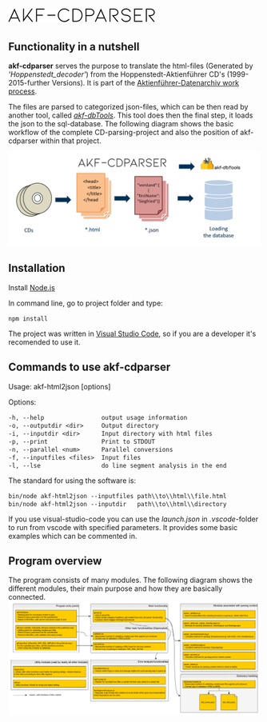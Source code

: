 ![akf-cdparser](./docs/img/akf_cdparser.png "akf-CDParser")
============

## Functionality in a nutshell
**akf-cdparser** serves the purpose to translate the 
html-files (Generated by *'Hoppenstedt_decoder'*) from the 
Hoppenstedt-Aktienführer CD's (1999-2015-further Versions).
It is part of the [Aktienführer-Datenarchiv work process][akf-link].

The files are parsed to categorized json-files, which can be then read by another tool, called [*akf-dbTools*][dbtools-link]. 
This tool does then the final step, it loads the json to the sql-database. The following diagram shows the basic workflow of the complete CD-parsing-project and also the position of akf-cdparser within that project.



![workflow](./docs/img/basic_workflow.PNG "Basic Workflow")

## Installation 
Install [Node.js][node-link]


In command line, go to project folder and type: 

    npm install

The project was written in [Visual Studio Code][vscode-link], 
so if you are a developer it's recomended to use it.

## Commands to use akf-cdparser
  Usage: akf-html2json [options]

  Options:

    -h, --help                output usage information
    -o, --outputdir <dir>     Output directory
    -i, --inputdir <dir>      Input directory with html files
    -p, --print               Print to STDOUT
    -n, --parallel <num>      Parallel conversions
    -f, --inputfiles <files>  Input files
    -l, --lse                 do line segment analysis in the end



The standard for using the software is: 
    
    bin/node akf-html2json --inputfiles path\\to\\html\\file.html
	bin/node akf-html2json --inputdir   path\\to\\html\\directory

If you use visual-studio-code you can use the *launch.json* in *.vscode*-folder to run from vscode with specified parameters. It provides some basic examples which can be commented in. 


## Program overview 

The program consists of many modules. The following diagram shows the different modules, their main purpose and how they are basically connected.  
![parserdiagram](./docs/img/DiagramAKFcdParser.png "ParserDiagram")

[akf-link]: https://digi.bib.uni-mannheim.de/aktienfuehrer/ "Aktienführer-Datenarchive work process"
[dbtools-link]: https://github.com/JKamlah/akf-dbTools
[node-link]: http://node.js/ "NodeJS"
[vscode-link]: https://code.visualstudio.com/ "VSCode"
